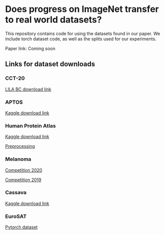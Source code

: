 # Does progress on ImageNet transfer to real world datasets?

This repository contains code for using the datasets found in our paper. We include torch dataset code, as well as the splits used for our experiments.

Paper link: Coming soon

## Links for dataset downloads

### CCT-20

[LILA BC download link](https://lila.science/datasets/caltech-camera-traps)

### APTOS

[Kaggle download link](https://www.kaggle.com/competitions/aptos2019-blindness-detection/data)

### Human Protein Atlas

[Kaggle download link](https://www.kaggle.com/competitions/human-protein-atlas-image-classification/data)

[Preprocessing](https://github.com/pudae/kaggle-hpa)

### Melanoma

[Competition 2020](https://www.kaggle.com/datasets/cdeotte/jpeg-melanoma-512x512)

[Competition 2019](https://www.kaggle.com/datasets/cdeotte/jpeg-isic2019-512x512)


### Cassava

[Kaggle download link](https://www.kaggle.com/competitions/cassava-leaf-disease-classification/data)

### EuroSAT

[Pytorch dataset](https://pytorch.org/vision/main/generated/torchvision.datasets.EuroSAT.html)

